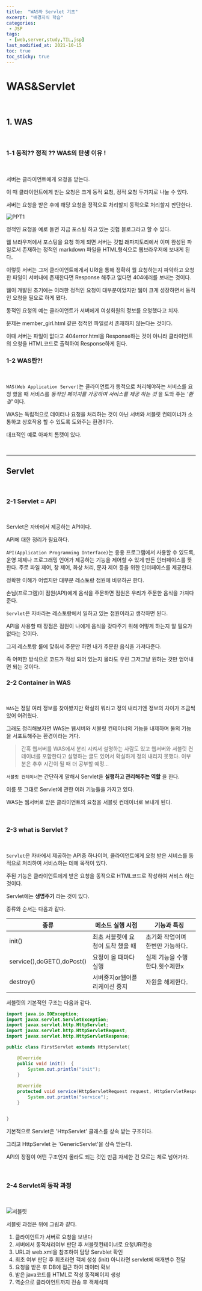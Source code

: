 ```yaml
---
title:  "WAS와 Servlet 기초"
excerpt: "배경지식 학습"
categories:
 - JSP
tags:
 - [web,server,study,TIL,jsp]
last_modified_at: 2021-10-15
toc: true
toc_sticky: true
---
```


# WAS&Servlet
<br>


## 1. WAS

<br>

### 1-1 동적?? 정적 ?? WAS의 탄생 이유 !
<br>


서버는 클라이언트에게 요청을 받는다.

이 때 클라이언트에게 받는 요청은 크게 동적 요청, 정적 요청 두가지로 나눌 수 있다.

서버는 요청을 받은 후에 해당 요청을 정적으로 처리할지 동적으로 처리할지 판단한다.

![PPT1](\assets\images\WAS슬라이드.jpg)

정적인 요청을 예로 들면 지금 포스팅 하고 있는 깃헙 블로그라고 할 수 있다.

웹 브라우저에서 포스팅을 요청 하게 되면 서버는 깃헙 래파지토리에서 이미 완성된 파일로서 존재하는 정적인 markdown 파일을 HTML형식으로 웹브라우저에 보내게 된다.

이렇듯 서버는 그저 클라이언트에게서 URI을 통해 정확히 뭘 요청하는지 파악하고 요청한 파일이 서버내에 존재한다면 Response 해주고 없다면 404에러를 보내는 것이다.



웹이 개발된 초기에는 이러한 정적인 요청이 대부분이었지만 웹이 크게 성장하면서 동적인 요청을 필요로 하게 됐다.



동적인 요청의 예는 클라이언트가 서버에게 여성회원의 정보를 요청했다고 치자.

문제는 member_girl.html 같은 정적인 파일로서 존재하지 않는다는 것이다.

이때 서버는 파일이 없다고 404error.html을 Response하는 것이 아니라 클라이언트의 요청을 HTML코드로 출력하여 Response하게 된다.
<br>


### 1-2 WAS란?!

<br>

`WAS(Web Application Server)`는 클라이언트가 동적으로 처리해야하는 서비스를 요청 했을 때 서비스를 *동적인 페이지를 가공하여 서비스를 제공 하는 것* 을 도와 주는 *'환경'* 이다.

WAS는 독립적으로 데이터나 요청을 처리하는 것이 아닌 서버와 서블릿 컨테이너가 소통하고 상호작용 할 수 있도록 도와주는 환경이다.



대표적인 예로 아파치 톰캣이 있다.

<br>

<hr>

## Servlet

<br>

### 2-1 Servlet = API

<br>

Servlet은 자바에서 제공하는 API이다.

API에 대한 정리가 필요하다.



`API(Application Programming Interface)`는 응용 프로그램에서 사용할 수 있도록, 운영 체제나 프로그래밍 언어가 제공하는 기능을 제어할 수 있게 만든 인터페이스를 뜻한다. 주로 파일 제어, 창 제어, 화상 처리, 문자 제어 등을 위한 인터페이스를 제공한다.



정확한 이해가 어렵지만 대부분 레스토랑 점원에 비유하곤 한다.

손님(프로그램)이 점원(API)에게 음식을 주문하면 점원은 우리가 주문한 음식을 가져다준다.

`Servlet`은 자바라는 레스토랑에서 일하고 있는 점원이라고 생각하면 된다.



API을 사용할 때 장점은 점원이 나에게 음식을 갖다주기 위해 어떻게 하는지 알 필요가 없다는 것이다.

그저 레스토랑 룰에 맞춰서 주문만 하면 내가 주문한 음식을 가져다준다.

즉 어떠한 방식으로 코드가 작성 되어 있는지 몰라도 우린 그저그냥 원하는 것만 얻어내면 되는 것이다.
<br>


### 2-2  Container in WAS
<br>


`WAS`는 정말 여러 정보를 찾아봤지만 확실히 뭐라고 정의 내리기엔 정보의 차이가 조금씩 있어 어려웠다.

그래도 정리해보자면 WAS는 웹서버와 서블릿 컨테이너의 기능을 내제하며 둘의 기능을 서포트해주는 환경이라는 거다. 

> 간혹 웹서버를 WAS에서 분리 시켜서 설명하는 사람도 있고 웹서버와 서블릿 컨테이너를 포함한다고 설명하는 글도 있어서 확실하게 정의 내리지 못했다. 이부분은 추후 시간이 될 때 더 공부할 예정...



`서블릿 컨테이너`는 간단하게 말해서 Servlet을 **실행하고 관리해주는 역할** 을 한다.

이름 뜻 그대로 Servlet에 관한 여러 기능들을 가지고 있다.



WAS는 웹서버로 받은 클라이언트의 요청을 서블릿 컨테이너로 보내게 된다.

<br>

### 2-3 what is Servlet ?
<br>

`Servlet`은 자바에서 제공하는 API중 하나이며, 클라이언트에게 요청 받은 서비스를 동적으로 처리하여 서비스하는 데에 목적이 있다.

주된 기능은 클라이언트에게 받은 요청을 동적으로 HTML코드로 작성하여 서비스 하는 것이다.



Servlet에는 **생명주기** 라는 것이 있다.

종류와 순서는 다음과 같다.



| 종류                       | 메소드 실행 시점                  | 기능과 특징                      |
| -------------------------- | --------------------------------- | -------------------------------- |
| init()                     | 최초 서블릿에 요청이 도착 했을 때 | 초기화 작업이며 한번만 가능하다. |
| service(),doGET(),doPost() | 요청이 올 때마다 실행             | 실제 기능을 수행한다.횟수제한x   |
| destroy()                  | 서버중지or웹어플리케이션 중지     | 자원을 해제한다.                 |

서블릿의 기본적인 구조는 다음과 같다.

```java
import java.io.IOException;
import javax.servlet.ServletException;
import javax.servlet.http.HttpServlet;
import javax.servlet.http.HttpServletRequest;
import javax.servlet.http.HttpServletResponse;

public class FirstServlet extends HttpServlet{

	@Override
	public void init()  {
		System.out.println("init");
	}
	
	@Override
	protected void service(HttpServletRequest request, HttpServletResponse response){
		System.out.println("service");
	}


}

```



기본적으로 Servlet은 'HttpServlet' 클래스를 상속 받는 구조이다.

그리고 HttpServlet 는 'GenericServlet'을 상속 받는다.

API의 장점이 어떤 구조인지 몰라도 되는 것인 만큼 자세한 건 모르는 체로 넘어가자.


<br>


### 2-4 Servlet의 동작 과정

<br>

![서블릿](\assets\images\Servlet과정.jpg)



서블릿 과정은 위에 그림과 같다.

<OL>
    <li>클라이언트가 서버로 요청을 보낸다</li>
    <li>서버에서 동적처리여부 판단 후 서블릿컨테이너로 요청URI전송</li>
    <li>URL과 web.xml을 참조하여 담당 Servblet 확인</li>
    <li>최초 여부 판단 후 최초라면 객체 생성 (init) 아니라면 servlet에 매개변수 전달</li>
    <li>요청을 받은 후 DB에 접근 하여 데이터 확보</li>
    <li>받은 java코드를 HTML로 작성 동적페이지 생성</li>
    <li>역순으로 클라이언트까지 전송 후 객체삭제</li>
</ol>

